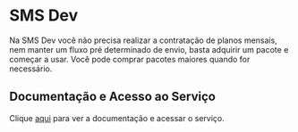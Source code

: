 # SMS Dev

Na SMS Dev você não precisa realizar a contratação de planos mensais, nem manter um fluxo pré determinado de envio, basta adquirir um pacote e começar a usar. Você pode comprar pacotes maiores quando for necessário.

## Documentação e Acesso ao Serviço

Clique [aqui](https://www.smsdev.com.br) para ver a documentação e acessar o serviço.